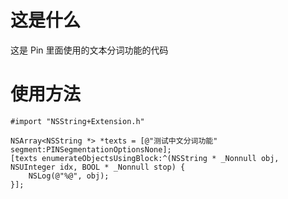 # 这是什么
这是 Pin 里面使用的文本分词功能的代码

# 使用方法
```objc
#import "NSString+Extension.h"

NSArray<NSString *> *texts = [@"测试中文分词功能" segment:PINSegmentationOptionsNone];
[texts enumerateObjectsUsingBlock:^(NSString * _Nonnull obj, NSUInteger idx, BOOL * _Nonnull stop) {
    NSLog(@"%@", obj);
}];
```
